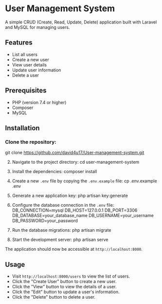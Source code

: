 # User Management System

A simple CRUD (Create, Read, Update, Delete) application built with Laravel and MySQL for managing users.

## Features

- List all users
- Create a new user
- View user details
- Update user information
- Delete a user

## Prerequisites

- PHP (version 7.4 or higher)
- Composer
- MySQL

## Installation

### Clone the repository:
git clone https://github.com/david4u17/User-management-system.git

2. Navigate to the project directory:
cd user-management-system

3. Install the dependencies:
composer install

4. Create a new `.env` file by copying the `.env.example` file:
cp .env.example .env

5. Generate a new application key:
php artisan key:generate

6. Configure the database connection in the `.env` file:
DB_CONNECTION=mysql
DB_HOST=127.0.0.1
DB_PORT=3306
DB_DATABASE=your_database_name
DB_USERNAME=your_username
DB_PASSWORD=your_password

7. Run the database migrations:
php artisan migrate

8. Start the development server:
php artisan serve

The application should now be accessible at `http://localhost:8000`.

## Usage

- Visit `http://localhost:8000/users` to view the list of users.
- Click the "Create User" button to create a new user.
- Click the "View" button to view the details of a user.
- Click the "Edit" button to update a user's information.
- Click the "Delete" button to delete a user.

